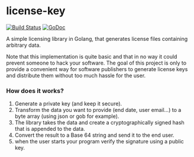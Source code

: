 # license-key

[![Build Status](https://travis-ci.org/hyperboloide/license-key.svg?branch=master)](https://travis-ci.org/hyperboloide/license-key)
[![GoDoc](https://godoc.org/github.com/hyperboloide/qmail?status.svg)](https://godoc.org/github.com/hyperboloide/license-key)

A simple licensing library in Golang, that generates license files
containing arbitrary data.

Note that this implementation is quite basic and that in no way it could
prevent someone to hack your software. The goal of this project is only
to provide a convenient way for software publishers to generate license keys
and distribute them without too much hassle for the user.

### How does it works?

1. Generate a private key (and keep it secure).
2. Transform the data you want to provide (end date, user email...) to a byte array (using json or gob for example).
3. The library takes the data and create a cryptographically signed hash that is appended to the data.
4. Convert the result to a Base 64 string and send it to the end user.
5. when the user starts your program verify the signature using a public key.
